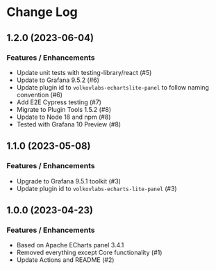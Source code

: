 # Change Log

## 1.2.0 (2023-06-04)

### Features / Enhancements

- Update unit tests with testing-library/react (#5)
- Update to Grafana 9.5.2 (#6)
- Update plugin id to `volkovlabs-echartslite-panel` to follow naming convention (#6)
- Add E2E Cypress testing (#7)
- Migrate to Plugin Tools 1.5.2 (#8)
- Update to Node 18 and npm (#8)
- Tested with Grafana 10 Preview (#8)

## 1.1.0 (2023-05-08)

### Features / Enhancements

- Upgrade to Grafana 9.5.1 toolkit (#3)
- Update plugin id to `volkovlabs-echarts-lite-panel` (#3)

## 1.0.0 (2023-04-23)

### Features / Enhancements

- Based on Apache ECharts panel 3.4.1
- Removed everything except Core functionality (#1)
- Update Actions and README (#2)